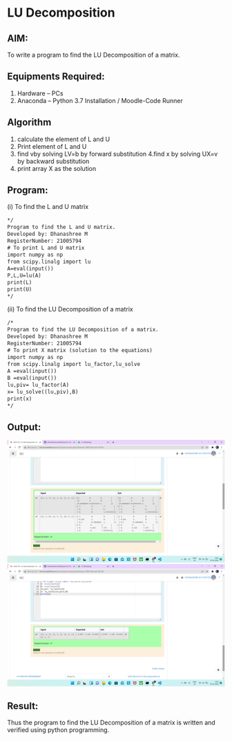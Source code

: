 # LU Decomposition 

## AIM:
To write a program to find the LU Decomposition of a matrix.

## Equipments Required:
1. Hardware – PCs
2. Anaconda – Python 3.7 Installation / Moodle-Code Runner

## Algorithm
1. calculate the element of L and U
2. Print element of L and U
3. find vby solving LV=b by forward substitution
4.find x by solving UX=v by backward substitution 
5. print array X as the solution

## Program:
(i) To find the L and U matrix


```
*/
Program to find the L and U matrix.
Developed by: Dhanashree M
RegisterNumber: 21005794
# To print L and U matrix
import numpy as np
from scipy.linalg import lu
A=eval(input())
P,L,U=lu(A)
print(L)
print(U) 
*/

```
(ii) To find the LU Decomposition of a matrix
```
/*
Program to find the LU Decomposition of a matrix.
Developed by: Dhanashree M
RegisterNumber: 21005794
# To print X matrix (solution to the equations)
import numpy as np
from scipy.linalg import lu_factor,lu_solve
A =eval(input())
B =eval(input())
lu,piv= lu_factor(A)
x= lu_solve((lu,piv),B)
print(x)
*/
```

## Output:
![lu decomposition](img1.png)
![lu decomposition](img2.png)


## Result:
Thus the program to find the LU Decomposition of a matrix is written and verified using python programming.

